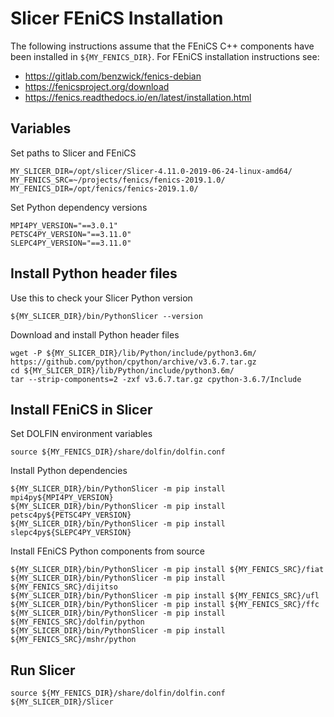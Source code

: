 # Slicer FEniCS Installation

The following instructions assume that the FEniCS C++ components have been installed in
`${MY_FENICS_DIR}`.
For FEniCS installation instructions see:
- <https://gitlab.com/benzwick/fenics-debian>
- <https://fenicsproject.org/download>
- <https://fenics.readthedocs.io/en/latest/installation.html>

## Variables

Set paths to Slicer and FEniCS

    MY_SLICER_DIR=/opt/slicer/Slicer-4.11.0-2019-06-24-linux-amd64/
    MY_FENICS_SRC=~/projects/fenics/fenics-2019.1.0/
    MY_FENICS_DIR=/opt/fenics/fenics-2019.1.0/
    
Set Python dependency versions

    MPI4PY_VERSION="==3.0.1"
    PETSC4PY_VERSION="==3.11.0"
    SLEPC4PY_VERSION="==3.11.0"

## Install Python header files

Use this to check your Slicer Python version

    ${MY_SLICER_DIR}/bin/PythonSlicer --version

Download and install Python header files

    wget -P ${MY_SLICER_DIR}/lib/Python/include/python3.6m/ https://github.com/python/cpython/archive/v3.6.7.tar.gz
    cd ${MY_SLICER_DIR}/lib/Python/include/python3.6m/
    tar --strip-components=2 -zxf v3.6.7.tar.gz cpython-3.6.7/Include

## Install FEniCS in Slicer

Set DOLFIN environment variables

    source ${MY_FENICS_DIR}/share/dolfin/dolfin.conf
    
Install Python dependencies

    ${MY_SLICER_DIR}/bin/PythonSlicer -m pip install mpi4py${MPI4PY_VERSION}
    ${MY_SLICER_DIR}/bin/PythonSlicer -m pip install petsc4py${PETSC4PY_VERSION}
    ${MY_SLICER_DIR}/bin/PythonSlicer -m pip install slepc4py${SLEPC4PY_VERSION}

Install FEniCS Python components from source

    ${MY_SLICER_DIR}/bin/PythonSlicer -m pip install ${MY_FENICS_SRC}/fiat
    ${MY_SLICER_DIR}/bin/PythonSlicer -m pip install ${MY_FENICS_SRC}/dijitso
    ${MY_SLICER_DIR}/bin/PythonSlicer -m pip install ${MY_FENICS_SRC}/ufl
    ${MY_SLICER_DIR}/bin/PythonSlicer -m pip install ${MY_FENICS_SRC}/ffc
    ${MY_SLICER_DIR}/bin/PythonSlicer -m pip install ${MY_FENICS_SRC}/dolfin/python
    ${MY_SLICER_DIR}/bin/PythonSlicer -m pip install ${MY_FENICS_SRC}/mshr/python

## Run Slicer

    source ${MY_FENICS_DIR}/share/dolfin/dolfin.conf
    ${MY_SLICER_DIR}/Slicer
